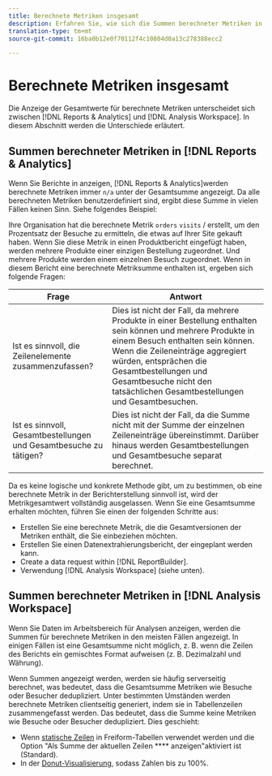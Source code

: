 ```yaml
---
title: Berechnete Metriken insgesamt
description: Erfahren Sie, wie sich die Summen berechneter Metriken in Analytics-Tools unterscheiden.
translation-type: tm+mt
source-git-commit: 16ba0b12e0f70112f4c10804d0a13c278388ecc2

---
```



# Berechnete Metriken insgesamt

Die Anzeige der Gesamtwerte für berechnete Metriken unterscheidet sich zwischen [!DNL Reports & Analytics] und [!DNL Analysis Workspace]. In diesem Abschnitt werden die Unterschiede erläutert.

## Summen berechneter Metriken in [!DNL Reports & Analytics]

Wenn Sie Berichte in anzeigen, [!DNL Reports & Analytics]werden berechnete Metriken immer `n/a` unter der Gesamtsumme angezeigt. Da alle berechneten Metriken benutzerdefiniert sind, ergibt diese Summe in vielen Fällen keinen Sinn. Siehe folgendes Beispiel:

Ihre Organisation hat die berechnete Metrik `orders` `visits` / erstellt, um den Prozentsatz der Besuche zu ermitteln, die etwas auf Ihrer Site gekauft haben. Wenn Sie diese Metrik in einen Produktbericht eingefügt haben, werden mehrere Produkte einer einzigen Bestellung zugeordnet. Und mehrere Produkte werden einem einzelnen Besuch zugeordnet. Wenn in diesem Bericht eine berechnete Metriksumme enthalten ist, ergeben sich folgende Fragen:

| Frage | Antwort |
|---|---|
| Ist es sinnvoll, die Zeilenelemente zusammenzufassen? | Dies ist nicht der Fall, da mehrere Produkte in einer Bestellung enthalten sein können und mehrere Produkte in einem Besuch enthalten sein können. Wenn die Zeileneinträge aggregiert würden, entsprächen die Gesamtbestellungen und Gesamtbesuche nicht den tatsächlichen Gesamtbestellungen und Gesamtbesuchen. |
| Ist es sinnvoll, Gesamtbestellungen und Gesamtbesuche zu tätigen? | Dies ist nicht der Fall, da die Summe nicht mit der Summe der einzelnen Zeileneinträge übereinstimmt. Darüber hinaus werden Gesamtbestellungen und Gesamtbesuche separat berechnet. |

Da es keine logische und konkrete Methode gibt, um zu bestimmen, ob eine berechnete Metrik in der Berichterstellung sinnvoll ist, wird der Metrikgesamtwert vollständig ausgelassen. Wenn Sie eine Gesamtsumme erhalten möchten, führen Sie einen der folgenden Schritte aus:

* Erstellen Sie eine berechnete Metrik, die die Gesamtversionen der Metriken enthält, die Sie einbeziehen möchten.
* Erstellen Sie einen Datenextrahierungsbericht, der eingeplant werden kann.
* Create a data request within [!DNL ReportBuilder].
* Verwendung [!DNL Analysis Workspace] (siehe unten).

## Summen berechneter Metriken in [!DNL Analysis Workspace]

Wenn Sie Daten im Arbeitsbereich für Analysen anzeigen, werden die Summen für berechnete Metriken in den meisten Fällen angezeigt. In einigen Fällen ist eine Gesamtsumme nicht möglich, z. B. wenn die Zeilen des Berichts ein gemischtes Format aufweisen (z. B. Dezimalzahl und Währung).

Wenn Summen angezeigt werden, werden sie häufig serverseitig berechnet, was bedeutet, dass die Gesamtsumme Metriken wie Besuche oder Besucher dedupliziert. Unter bestimmten Umständen werden berechnete Metriken clientseitig generiert, indem sie in Tabellenzeilen zusammengefasst werden. Das bedeutet, dass die Summe keine Metriken wie Besuche oder Besucher dedupliziert. Dies geschieht:

* Wenn [statische Zeilen](/help/analyze/analysis-workspace/build-workspace-project/column-row-settings/manual-vs-dynamic-rows.md) in Freiform-Tabellen verwendet werden und die Option "Als Summe der aktuellen Zeilen **** anzeigen"aktiviert ist (Standard).
* In der [Donut-Visualisierung](/help/analyze/analysis-workspace/visualizations/donut.md), sodass Zahlen bis zu 100%.
